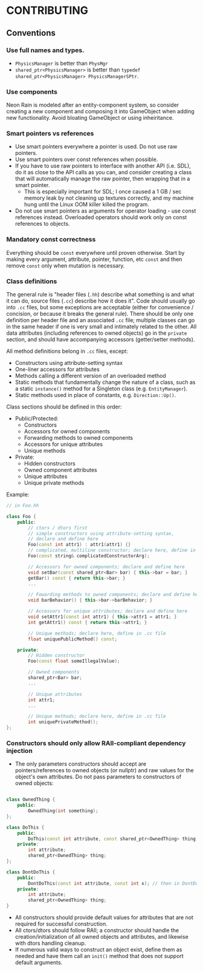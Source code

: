 # CONTRIBUTING

## Conventions
### Use full names and types. 
- `PhysicsManager` is better than `PhysMgr`
- `shared_ptr<PhysicsManager>` is better than `typedef shared_ptr<PhysicsManager> PhysicsManagerSPtr`.

### Use components 
Neon Rain is modeled after an entity-component system, so consider creating a new component and composing it into GameObject when adding new functionality. Avoid bloating GameObject or using inheiritance. 

### Smart pointers vs references
- Use smart pointers everywhere a pointer is used. Do not use raw pointers. 
- Use smart pointers over const references when possible. 
- If you have to use raw pointers to interface with another API (i.e. SDL), do it as close to the API calls as you can, and consider creating a class that will automatically manage the raw pointer, then wrapping that in a smart pointer. 
    - This is especially important for SDL; I once caused a 1 GB / sec memory leak by not cleaning up textures correctly, and my machine hung until the Linux OOM killer killed the program. 
- Do not use smart pointers as arguments for operator loading - use const references instead. Overloaded operators should work only on const references to objects. 

### Mandatory const correctness
Everything should be `const` everywhere until proven otherwise. Start by making every argument, attribute, pointer, function, etc `const` and then remove `const` only when mutation is necessary.

### Class definitions
The general rule is "header files (`.hh`) describe what something is and what it can do, source files (`.cc`) describe how it does it". Code should usually go into `.cc` files, but some exceptions are acceptable (either for convenience / concision, or because it breaks the general rule).
 There should be only one definition per header file and an associated `.cc` file; multiple classes can go in the same header if one is very small and intimately related to the other. All data attributes (including references to owned objects) go in the `private` section, and should have accompanying accessors (getter/setter methods). 
 
 All method definitions belong in `.cc` files, except:
- Constructors using attribute-setting syntax 
- One-liner accessors for attributes
- Methods calling a different version of an overloaded method
- Static methods that fundamentally change the nature of a class, such as a static `instance()` method for a Singleton class (e.g. `EntityManager`).
- Static methods used in place of constants, e.g. `Direction::Up()`. 

Class sections should be defined in this order:
- Public/Protected:
    - Constructors
    - Accessors for owned components
    - Forwarding methods to owned components
    - Accessors for unique attributes
    - Unique methods
- Private:
    - Hidden constructors
    - Owned component attributes
    - Unique attributes
    - Unique private methods

Example:
```c++
// in Foo.hh

class Foo {
    public:
        // ctors / dtors first
        // simple constructors using attribute-setting syntax,
        // declare and define here
        Foo(const int attr1) : attr1(attr1) {} 
        // complicated, multiline constructor; declare here, define in .cc file
        Foo(const string& complicatedConstructorArg);

        // Accessors for owned components; declare and define here
        void setBar(const shared_ptr<Bar> bar) { this->bar = bar; }
        getBar() const { return this->bar; }
        ...

        // Fowarding methods to owned components; declare and define here
        void barBehavior() { this->bar->barBehavior; } 

        // Accessors for unique attributes; declare and define here
        void setAttr1(const int attr1) { this->attr1 = attr1; }
        int getAttr1() const { return this->attr1; }

        // Unique methods; declare here, define in .cc file
        float uniquePublicMethod() const;

    private:
        // Hidden constructor
        Foo(const float someIllegalValue);

        // Owned components
        shared_ptr<Bar> bar;
        ...

        // Unique attributes
        int attr1;
        ...

        // Unique methods; declare here, define in .cc file
        int uniquePrivateMethod();
};
```

### Constructors should only allow RAII-compliant dependency injection
- The only parameters constructors should accept are pointers/references to owned objects (or nullptr) and raw values for the object's own attributes. Do not pass parameters to constructors of owned objects:
```c++

class OwnedThing {
    public:
        OwnedThing(int something);
};

class DoThis {
    public:
        DoThis(const int attribute, const shared_ptr<OwnedThing> thing) : attribute(attribute), thing(thing) {}
    private:
        int attribute;
        shared_ptr<OwnedThing> thing;
};

class DontDoThis {
    public:
        DontDoThis(const int attribute, const int x); // then in DontDoThis.cc you'd have construct an OwnedThing with x
    private:
        int attribute;
        shared_ptr<OwnedThing> thing;
}

```
- All constructors should provide default values for attributes that are not required for successful construction. 
- All ctors/dtors should follow RAII; a constructor should handle the creation/initialization of all owned objects and attributes, and likewise with dtors handling cleanup. 
- If numerous valid ways to construct an object exist, define them as needed and have them call an `init()` method that does not support default arguments. 
